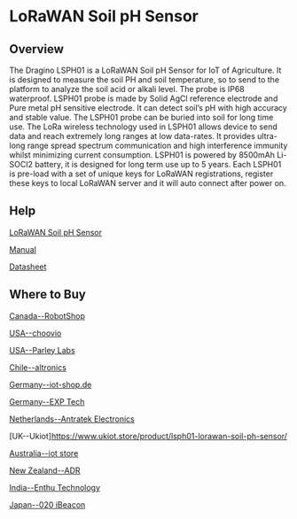 # LoRaWAN Soil pH Sensor

## Overview
The Dragino LSPH01 is a LoRaWAN Soil pH Sensor for IoT of Agriculture. It is designed to
measure the soil PH and soil temperature, so to send to the platform to analyze the soil acid
or alkali level. The probe is IP68 waterproof.
LSPH01 probe is made by Solid AgCl reference electrode and Pure metal pH sensitive
electrode. It can detect soil’s pH with high accuracy and stable value. The LSPH01 probe can
be buried into soil for long time use.
The LoRa wireless technology used in LSPH01 allows device to send data and reach
extremely long ranges at low data-rates. It provides ultra-long range spread spectrum
communication and high interference immunity whilst minimizing current consumption.
LSPH01 is powered by 8500mAh Li-SOCI2 battery, it is designed for long term use up to 5
years.
Each LSPH01 is pre-load with a set of unique keys for LoRaWAN registrations, register these
keys to local LoRaWAN server and it will auto connect after power on.

## Help
[LoRaWAN Soil pH Sensor](https://www.dragino.com/products/agriculture-weather-station/item/184-lsph01.html)

[Manual](https://www.dragino.com/downloads/downloads/LoRa_End_Node/LSPH01/LoRaWAN_Soil_Ph_Sensor_UserManual_v1.1.pdf)

[Datasheet](https://www.dragino.com/downloads/downloads/LoRa_End_Node/LSPH01/Datasheet-LSPH01-LoRaWAN%20Soil%20pH%20Sensor.pdf)


## Where to Buy

[Canada--RobotShop](https://www.robotshop.com/en/dragino-lorawan-soil-ph-sensor-us915.html)

[USA--choovio](https://www.choovio.com/product/lsph01-lorawan-soil-ph-sensor/)

[USA--Parley Labs](https://shop.parleylabs.com/collections/dragino)

[Chile--altronics](https://altronics.cl/index.php?route=product/search&search=dragino)

[Germany--iot-shop.de](https://iot-shop.de/shop/category/marke-dragino-105)

[Germany--EXP Tech](https://www.exp-tech.de/plattformen/lora/10538/dragino-lsph01-eu868-lorawan-soil-ph-sensor)

[Netherlands--Antratek Electronics](https://www.antratek.nl/dragino)

[UK--Ukiot]https://www.ukiot.store/product/lsph01-lorawan-soil-ph-sensor/

[Australia--iot store](https://www.iot-store.com.au/collections/dragino/products/lsph01-lorawan-wireless-soil-ph-sensor)

[New Zealand--ADR](https://www.adriley.co.nz/products-and-services/iot-range)

[India--Enthu Technology](https://www.enthutech.in/zh_HK/shop/product/lsph01-lorawan-soil-ph-sensor-2783)

[Japan--020 iBeacon](https://www.thethingsnetwork.org/device-repository/)

